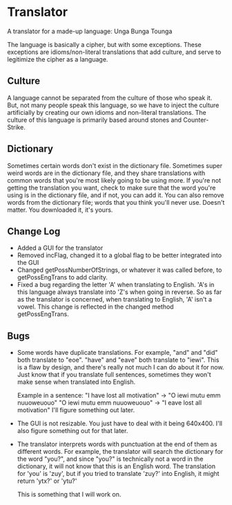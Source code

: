 # Translator
A translator for a made-up language: Unga Bunga Tounga

The language is basically a cipher, but with some exceptions. These exceptions are idioms/non-literal
translations that add culture, and serve to legitimize the cipher as a language.

## Culture
A language cannot be separated from the culture of those who speak it. But, not many people speak this
language, so we have to inject the culture artificially by creating our own idioms and non-literal translations.
The culture of this language is primarily based around stones and Counter-Strike.

## Dictionary
Sometimes certain words don't exist in the dictionary file. Sometimes super weird words are in the dictionary file, and they share translations with common words that you're most likely going to be using more. If you're not getting the translation
you want, check to make sure that the word you're using is in the dictionary file, and if not, you can add it. You can also
remove words from the dictionary file; words that you think you'll never use. Doesn't matter. You downloaded it, it's yours.

## Change Log
- Added a GUI for the translator
- Removed incFlag, changed it to a global flag to be better integrated into the GUI
- Changed getPossNumberOfStrings, or whatever it was called before, to getPossEngTrans
  to add clarity.
- Fixed a bug regarding the letter 'A' when translating to English. 'A's in this language
  always translate into 'Z's when going in reverse. So as far as the translator is concerned,
  when translating to English, 'A' isn't a vowel. This change is reflected in the changed method
  getPossEngTrans.
  
## Bugs
- Some words have duplicate translations. For example, "and" and "did" both translate to "eoe". "have" and "eave"
  both translate to "iewi". This is a flaw by design, and there's really not much I can do about it for now. Just know 
  that if you translate full sentences, sometimes they won't make sense when translated into English.
  
  Example in a sentence: "I have lost all motivation" -> "O iewi mutu emm nuuoweuouo"
                         "O iewi mutu emm nuuoweuouo" -> "I eave lost all motivation"
  I'll figure something out later.
  
- The GUI is not resizable. You just have to deal with it being 640x400. I'll also figure something out for that later.
- The translator interprets words with punctuation at the end of them as different words. For example, the translator will
  search the dictionary for the word "you?", and since "you?" is technically not a word in the dictionary, it will not know
  that this is an English word. The translation for 'you' is 'zuy', but if you tried to translate 'zuy?' into English, it might
  return 'ytx?' or 'ytu?'
  
  This is something that I will work on.
